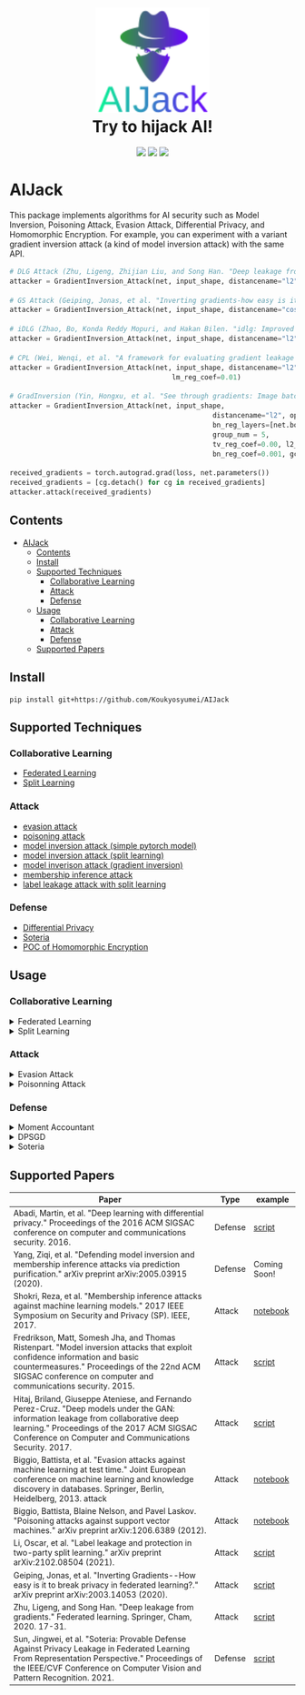 <!--
  Title: AIJack
  Description: AIJack is a fantastic framework to demonstrate security risks of machine learning and deep learning, such as model inversion attack, poisoning attack, and membership inference attack.
  Author: Hideaki Takahashi
  -->

<h1 align="center">

  <br>
  <img src="logo/logo_small.png" alt="AIJack" width="200"></a>
  <br>
  Try to hijack AI!
  <br>

</h1>

<div align="center">
<img src="https://badgen.net/github/watchers/Koukyosyumei/AIjack">
<img src="https://badgen.net/github/stars/Koukyosyumei/AIjack?color=green">
<img src="https://badgen.net/github/forks/Koukyosyumei/AIjack">
</div>

# AIJack

This package implements algorithms for AI security such as Model Inversion, Poisoning Attack, Evasion Attack, Differential Privacy, and Homomorphic Encryption. For example, you can experiment with a variant gradient inversion attack (a kind of model inversion attack) with the same API.

```Python
# DLG Attack (Zhu, Ligeng, Zhijian Liu, and Song Han. "Deep leakage from gradients." Advances in Neural Information Processing Systems 32 (2019).)
attacker = GradientInversion_Attack(net, input_shape, distancename="l2")

# GS Attack (Geiping, Jonas, et al. "Inverting gradients-how easy is it to break privacy in federated learning?." Advances in Neural Information Processing Systems 33 (2020): 16937-16947.)
attacker = GradientInversion_Attack(net, input_shape, distancename="cossim", tv_reg_coef=0.01)

# iDLG (Zhao, Bo, Konda Reddy Mopuri, and Hakan Bilen. "idlg: Improved deep leakage from gradients." arXiv preprint arXiv:2001.02610 (2020).)
attacker = GradientInversion_Attack(net, input_shape, distancename="l2", optimize_label=False)

# CPL (Wei, Wenqi, et al. "A framework for evaluating gradient leakage attacks in federated learning." arXiv preprint arXiv:2004.10397 (2020).)
attacker = GradientInversion_Attack(net, input_shape, distancename="l2", optimize_label=False,
                                        lm_reg_coef=0.01)

# GradInversion (Yin, Hongxu, et al. "See through gradients: Image batch recovery via gradinversion." Proceedings of the IEEE/CVF Conference on Computer Vision and Pattern Recognition. 2021.)
attacker = GradientInversion_Attack(net, input_shape,
                                                  distancename="l2", optimize_label=False,
                                                  bn_reg_layers=[net.body[1], net.body[4], net.body[7]],
                                                  group_num = 5,
                                                  tv_reg_coef=0.00, l2_reg_coef=0.0001,
                                                  bn_reg_coef=0.001, gc_reg_coef=0.001)
                                                  
received_gradients = torch.autograd.grad(loss, net.parameters())
received_gradients = [cg.detach() for cg in received_gradients]
attacker.attack(received_gradients)
```


## Contents

- [AIJack](#aijack)
  - [Contents](#contents)
  - [Install](#install)
  - [Supported Techniques](#supported-techniques)
    - [Collaborative Learning](#collaborative-learning)
    - [Attack](#attack)
    - [Defense](#defense)
  - [Usage](#usage)
    - [Collaborative Learning](#collaborative-learning-1)
    - [Attack](#attack-1)
    - [Defense](#defense-1)
  - [Supported Papers](#supported-papers)

## Install

```
pip install git+https://github.com/Koukyosyumei/AIJack
```

## Supported Techniques

### Collaborative Learning

- [Federated Learning](example/collaborative_learning/README.md)
- [Split Learning](example/collaborative_learning/README.md)

### Attack

- [evasion attack](example/adversarial_example/example_evasion_attack_svm.ipynb)
- [poisoning attack](example/adversarial_example/example_poison_attack.ipynb)
- [model inversion attack (simple pytorch model)](example/model_inversion/mi_face.py)
- [model inversion attack (split learning)](example/model_inversion/generator_attack.py)
- [model inverison attack (gradient inversion)](example/model_inversion/gradient_inversion_attack.md)
- [membership inference attack](example/membership_inference/membership_inference_CIFAR10.ipynb)
- [label leakage attack with split learning](example/label_leakage/label_leakage.py)

### Defense

- [Differential Privacy](example/differential_privacy/README.md)
- [Soteria](example/model_inversion/soteria.py)
- [POC of Homomorphic Encryption](test/defense/ckks/test_core.py)

## Usage

### Collaborative Learning

<details><summary>Federated Learning</summary><div>

```python
clients = [TorchModule(), TorcnModule()]
global_model = TorchModule()
server = FedAvgServer(clients, global_model)

for _ in range(epoch):

  for client in clients:
    normal pytorch training.

  server.update()
  server.distribtue()
```
</div></details>

<details><summary>Split Learning</summary><div>

```python
client_1 = SplitNNClient(first_model, user_id=0)
client_2 = SplitNNClient(second_model, user_id=1)
clients = [client_1, client_2]
splitnn = SplitNN(clients)

for _ in range(epoch):
  for x, y in dataloader:

    for opt in optimizers:
      opt.zero_grad()

    pred = splitnn(x)
    loss = criterion(y, pred)
    loss.backwad()
    splitnn.backward()

    for opt in optimizers:
      opt.step()
```
</div></details>

### Attack

<details><summary>Evasion Attack</summary><div>

```python
attacker = Evasion_attack_sklearn(
    target_model=clf,
    X_minus_1=attackers_dataset,
    dmax=(5000 / 255) * 2.5,
    max_iter=300,
    gamma=1 / (X_train.shape[1] * np.var(X_train)),
    lam=10,
    t=0.5,
    h=10,
)

result, log = attacker.attack(initial_datapoint)
```

</div></details>

<details><summary>Poisonning Attack</summary><div>

```python
attacker = Poison_attack_sklearn(clf, X_train_, y_train_, t=0.5)
xc_attacked, log = attacker.attack(xc, 1, X_valid, y_valid_, num_iterations=200)
```

</div></details>

### Defense

<details><summary>Moment Accountant</summary><div>

```Python
ga = GeneralMomentAccountant(noise_type="Gaussian",
                             search="greedy",
                             precision=0.001,
                             orders=list(range(2, 64)),
                             bound_type="rdp_tight_upperbound")
ga.add_step_info({"sigma":noise_multiplier}, sampling_rate, iterations)
ga.get_epsilon(delta)
```

</div></details>

<details><summary>DPSGD</summary><div>

```Python
privacy_manager = PrivacyManager(
        accountant,
        optim.SGD,
        l2_norm_clip=l2_norm_clip,
        dataset=trainset,
        lot_size=lot_size,
        batch_size=batch_size,
        iterations=iterations,
    )

dpoptimizer_cls, lot_loader, batch_loader = privacy_manager.privatize(
        noise_multiplier=sigma
    )

for data in lot_loader(trainset):
    X_lot, y_lot = data
    optimizer.zero_grad()
    for X_batch, y_batch in batch_loader(TensorDataset(X_lot, y_lot)):
        optimizer.zero_grad_keep_accum_grads()
        pred = net(X_batch)
        loss = criterion(pred, y_batch.to(torch.int64))
        loss.backward()
        optimizer.update_accum_grads()
    optimizer.step()
```

</div></details>

<details><summary>Soteria</summary><div>

```Python
client = SetoriaFedAvgClient(Net(), "conv", "lin", user_id=i, lr=lr)

normal fedavg training

client.action_before_lossbackward()
loss.backward()
client.action_after_lossbackward("lin.0.weight")
```

</div></details>

## Supported Papers

| Paper                                                                                                                                                                                                                                       | Type    | example                                                                     |
| ------------------------------------------------------------------------------------------------------------------------------------------------------------------------------------------------------------------------------------------- | ------- | --------------------------------------------------------------------------- |
| Abadi, Martin, et al. "Deep learning with differential privacy." Proceedings of the 2016 ACM SIGSAC conference on computer and communications security. 2016.                                                                               | Defense | [script](example/model_inversion/mi_face_differential_privacy.py)           |
| Yang, Ziqi, et al. "Defending model inversion and membership inference attacks via prediction purification." arXiv preprint arXiv:2005.03915 (2020).                                                                                        | Defense | Coming Soon!                                                                |
| Shokri, Reza, et al. "Membership inference attacks against machine learning models." 2017 IEEE Symposium on Security and Privacy (SP). IEEE, 2017.                                                                                          | Attack  | [notebook](example/membership_inference/membership_inference_CIFAR10.ipynb) |  |
| Fredrikson, Matt, Somesh Jha, and Thomas Ristenpart. "Model inversion attacks that exploit confidence information and basic countermeasures." Proceedings of the 22nd ACM SIGSAC conference on computer and communications security. 2015.  | Attack  | [script](example/model_inversion/mi_face.py)                                |
| Hitaj, Briland, Giuseppe Ateniese, and Fernando Perez-Cruz. "Deep models under the GAN: information leakage from collaborative deep learning." Proceedings of the 2017 ACM SIGSAC Conference on Computer and Communications Security. 2017. | Attack  | [script](example/model_inversion/gan_attack.py)                             |
| Biggio, Battista, et al. "Evasion attacks against machine learning at test time." Joint European conference on machine learning and knowledge discovery in databases. Springer, Berlin, Heidelberg, 2013. attack                            | Attack  | [notebook](example/adversarial_example/example_evasion_attack_svm.ipynb)    |
| Biggio, Battista, Blaine Nelson, and Pavel Laskov. "Poisoning attacks against support vector machines." arXiv preprint arXiv:1206.6389 (2012).                                                                                              | Attack  | [notebook](example/adversarial_example/example_poison_attack.ipynb)         |
| Li, Oscar, et al. "Label leakage and protection in two-party split learning." arXiv preprint arXiv:2102.08504 (2021).                                                                                                                       | Attack  | [script](example/label_leakage/label_leakage.py)                            |
| Geiping, Jonas, et al. "Inverting Gradients--How easy is it to break privacy in federated learning?." arXiv preprint arXiv:2003.14053 (2020).                                                                                               | Attack  | [script](example/model_inversion/dlg_gs.py)                                 |
| Zhu, Ligeng, and Song Han. "Deep leakage from gradients." Federated learning. Springer, Cham, 2020. 17-31.                                                                                                                                  | Attack  | [script](example/model_invresion/../model_inversion/dlg_gs.py)              |
| Sun, Jingwei, et al. "Soteria: Provable Defense Against Privacy Leakage in Federated Learning From Representation Perspective." Proceedings of the IEEE/CVF Conference on Computer Vision and Pattern Recognition. 2021.                    | Defense | [script](example/model_inversion/fedavg_dlg_gs.py)                          |
